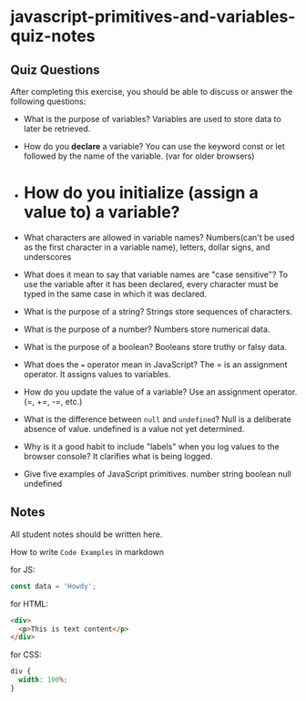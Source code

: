 # javascript-primitives-and-variables-quiz-notes

## Quiz Questions

After completing this exercise, you should be able to discuss or answer the following questions:

- What is the purpose of variables?
  Variables are used to store data to later be retrieved.

- How do you **declare** a variable?
  You can use the keyword const or let followed by the name of the variable. (var for older browsers)

- # How do you initialize (**assign a value to**) a variable?

- What characters are allowed in variable names?
  Numbers(can't be used as the first character in a variable name), letters, dollar signs, and underscores

- What does it mean to say that variable names are "case sensitive"?
  To use the variable after it has been declared, every character must be typed in the same case in which it was declared.

- What is the purpose of a string?
  Strings store sequences of characters.

- What is the purpose of a number?
  Numbers store numerical data.

- What is the purpose of a boolean?
  Booleans store truthy or falsy data.

- What does the `=` operator mean in JavaScript?
  The = is an assignment operator. It assigns values to variables.

- How do you update the value of a variable?
  Use an assignment operator. (=, +=, -=, etc.)

- What is the difference between `null` and `undefined`?
  Null is a deliberate absence of value. undefined is a value not yet determined.

- Why is it a good habit to include "labels" when you log values to the browser console?
  It clarifies what is being logged.

- Give five examples of JavaScript primitives.
  number
  string
  boolean
  null
  undefined

## Notes

All student notes should be written here.

How to write `Code Examples` in markdown

for JS:

```javascript
const data = 'Howdy';
```

for HTML:

```html
<div>
  <p>This is text content</p>
</div>
```

for CSS:

```css
div {
  width: 100%;
}
```
